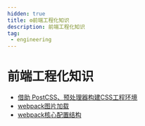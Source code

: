 ```yaml
---
hidden: true
title: ⚙️前端工程化知识
description: 前端工程化知识
tag:
 - engineering
---
```


# 前端工程化知识

+ [借助 PostCSS、预处理器构建CSS工程环境](/study/engineering/css.html)
+ [webpack图片加载](/study/engineering/img.html)
+ [webpack核心配置结构](/study/engineering/config.html)